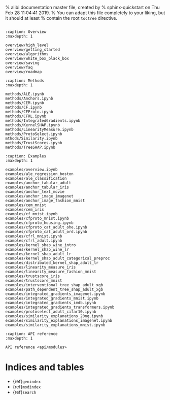 % alibi documentation master file, created by
% sphinx-quickstart on Thu Feb 28 11:04:41 2019.
% You can adapt this file completely to your liking, but it should at least
% contain the root `toctree` directive.

```{include} landing.md
```

```{toctree}
:caption: Overview
:maxdepth: 1

overview/high_level
overview/getting_started
overview/algorithms
overview/white_box_black_box
overview/saving
overview/faq
overview/roadmap
```

```{toctree}
:caption: Methods
:maxdepth: 1

methods/ALE.ipynb
methods/Anchors.ipynb
methods/CEM.ipynb
methods/CF.ipynb
methods/CFProto.ipynb
methods/CFRL.ipynb
methods/IntegratedGradients.ipynb
methods/KernelSHAP.ipynb
methods/LinearityMeasure.ipynb
methods/ProtoSelect.ipynb
mthods/Similarity.ipynb
methods/TrustScores.ipynb
methods/TreeSHAP.ipynb
```

```{toctree}
:caption: Examples
:maxdepth: 1

examples/overview.ipynb
examples/ale_regression_boston
examples/ale_classification
examples/anchor_tabular_adult
examples/anchor_tabular_iris
examples/anchor_text_movie
examples/anchor_image_imagenet
examples/anchor_image_fashion_mnist
examples/cem_mnist
examples/cem_iris
examples/cf_mnist.ipynb
examples/cfproto_mnist.ipynb
examples/cfproto_housing.ipynb
examples/cfproto_cat_adult_ohe.ipynb
examples/cfproto_cat_adult_ord.ipynb
examples/cfrl_mnist.ipynb
examples/cfrl_adult.ipynb
examples/kernel_shap_wine_intro
examples/kernel_shap_wine_lr
examples/kernel_shap_adult_lr
examples/kernel_shap_adult_categorical_preproc
examples/distributed_kernel_shap_adult_lr
examples/linearity_measure_iris
examples/linearity_measure_fashion_mnist
examples/trustscore_iris
examples/trustscore_mnist
examples/interventional_tree_shap_adult_xgb
examples/path_dependent_tree_shap_adult_xgb
examples/integrated_gradients_imagenet.ipynb
examples/integrated_gradients_mnist.ipynb
examples/integrated_gradients_imdb.ipynb
examples/integrated_gradients_transformers.ipynb
examples/protoselect_adult_cifar10.ipynb
examples/similarity_explanations_20ng.ipynb
examples/similarity_explanations_imagenet.ipynb
examples/similarity_explanations_mnist.ipynb
```

```{toctree}
:caption: API reference
:maxdepth: 1

API reference <api/modules>
```

# Indices and tables

- {ref}`genindex`
- {ref}`modindex`
- {ref}`search`
